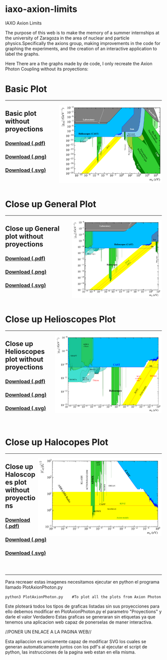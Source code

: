 # iaxo-axion-limits
IAXO Axion Limits

The purpose of this web is to make the memory of a summer internships at the university of Zaragoza in the area of nuclear and particle physics.Specifically the axions group, making improvements in the code for graphing the experiments, and the creation of an interactive application to label the graphs.

Here There are a the graphs made by de code, I only recreate the Axion Photon Coupling without its proyections:

# Basic Plot
---
[<img align="right" height="250" src="Javatrain/plots/Labeled/AxionPhoton_large_panorama.svg">](https://github.com/DanielMartinezMiravete/Axion-limts/blob/main/Javatrain/plots/Labeled/AxionPhoton_large_panorama.svg)

## Basic plot without proyections

### [Download (.pdf)](https://github.com/DanielMartinezMiravete/Axion-limts/raw/main/Javatrain/plots/Labeled/AxionPhoton_large_panoramalabeled.pdf)
### [Download (.png)](https://github.com/DanielMartinezMiravete/Axion-limts/raw/main/Javatrain/plots/Labeled/AxionPhoton_large_panorama.png)
### [Download (.svg)](https://github.com/DanielMartinezMiravete/Axion-limts/raw/main/Javatrain/plots/Labeled/AxionPhoton_large_panorama.svg)

### &nbsp;

# Close up General Plot
---
[<img align="right" height="250" src="Javatrain/plots/Labeled/AxionPhoton_panorama.svg">](https://github.com/DanielMartinezMiravete/Axion-limts/blob/main/Javatrain/plots/Labeled/AxionPhoton_panorama.svg)

## Close up General plot without proyections

### [Download (.pdf)](https://github.com/DanielMartinezMiravete/Axion-limts/raw/main/Javatrain/plots/Labeled/AxionPhoton_panoramalabeled.pdf)
### [Download (.png)](https://github.com/DanielMartinezMiravete/Axion-limts/raw/main/Javatrain/plots/Labeled/AxionPhoton_panorama.png)
### [Download (.svg)](https://github.com/DanielMartinezMiravete/Axion-limts/raw/main/Javatrain/plots/Labeled/AxionPhoton_panorama.svg)

### &nbsp;

# Close up Helioscopes Plot
---
[<img align="right" height="250" src="Javatrain/plots/Labeled/AxionPhoton_helioscopes.svg">](https://github.com/DanielMartinezMiravete/Axion-limts/blob/main/Javatrain/plots/Labeled/AxionPhoton_helioscopes.svg)

## Close up Helioscopes plot without proyections

### [Download (.pdf)](https://github.com/DanielMartinezMiravete/Axion-limts/raw/main/Javatrain/plots/Labeled/AxionPhoton_helioscopeslabeled.pdf)
### [Download (.png)](https://github.com/DanielMartinezMiravete/Axion-limts/raw/main/Javatrain/plots/Labeled/AxionPhoton_helioscopes.png)
### [Download (.svg)](https://github.com/DanielMartinezMiravete/Axion-limts/raw/main/Javatrain/plots/Labeled/AxionPhoton_helioscopes.svg)

### &nbsp;
# Close up Halocopes Plot
---
[<img align="right" height="250" src="Javatrain/plots/Labeled/AxionPhoton_haloscopes.svg">](https://github.com/DanielMartinezMiravete/Axion-limts/blob/main/Javatrain/plots/Labeled/AxionPhoton_haloscopes.svg)

## Close up Haloscopes plot without proyections

### [Download (.pdf)](https://github.com/DanielMartinezMiravete/Axion-limts/raw/main/Javatrain/plots/Labeled/AxionPhoton_haloscopeslabeled.pdf)
### [Download (.png)](https://github.com/DanielMartinezMiravete/Axion-limts/raw/main/Javatrain/plots/Labeled/AxionPhoton_haloscopes.png)
### [Download (.svg)](https://github.com/DanielMartinezMiravete/Axion-limts/raw/main/Javatrain/plots/Labeled/AxionPhoton_haloscopes.svg)

### &nbsp;

---

Para recreaer estas imagenes necesitamos ejecutar en python el programa llamado PlotAxionPhoton.py 
```
python3 PlotAxionPhoton.py    #To plot all the plots from Axion Photon 
```
Este ploteará todos los tipos de graficas listadas sin sus proyecciones para ello debemos modificar en PlotAxionPhoton.py el parametro "Proyections" y darle el valor Verdadero
Estas graficas se generaran sin etiquetas ya que tenemos una aplicacion web capaz de ponerselas de maner interactiva.

//PONER UN ENLACE A LA PAGINA WEB//

Esta apliaccion es unicamente capaz de modificar SVG los cuales se generan automaticamente juntos con los pdf's al ejecutar el script de python, las instrucciones de la pagina web estan en ella misma.



